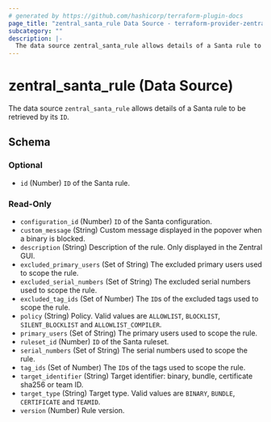 ```yaml
---
# generated by https://github.com/hashicorp/terraform-plugin-docs
page_title: "zentral_santa_rule Data Source - terraform-provider-zentral"
subcategory: ""
description: |-
  The data source zentral_santa_rule allows details of a Santa rule to be retrieved by its ID.
---
```


# zentral_santa_rule (Data Source)

The data source `zentral_santa_rule` allows details of a Santa rule to be retrieved by its `ID`.



<!-- schema generated by tfplugindocs -->
## Schema

### Optional

- `id` (Number) `ID` of the Santa rule.

### Read-Only

- `configuration_id` (Number) `ID` of the Santa configuration.
- `custom_message` (String) Custom message displayed in the popover when a binary is blocked.
- `description` (String) Description of the rule. Only displayed in the Zentral GUI.
- `excluded_primary_users` (Set of String) The excluded primary users used to scope the rule.
- `excluded_serial_numbers` (Set of String) The excluded serial numbers used to scope the rule.
- `excluded_tag_ids` (Set of Number) The `ID`s of the excluded tags used to scope the rule.
- `policy` (String) Policy. Valid values are `ALLOWLIST`, `BLOCKLIST`, `SILENT_BLOCKLIST` and `ALLOWLIST_COMPILER`.
- `primary_users` (Set of String) The primary users used to scope the rule.
- `ruleset_id` (Number) `ID` of the Santa ruleset.
- `serial_numbers` (Set of String) The serial numbers used to scope the rule.
- `tag_ids` (Set of Number) The `ID`s of the tags used to scope the rule.
- `target_identifier` (String) Target identifier: binary, bundle, certificate sha256 or team ID.
- `target_type` (String) Target type. Valid values are `BINARY`, `BUNDLE`, `CERTIFICATE` and `TEAMID`.
- `version` (Number) Rule version.


